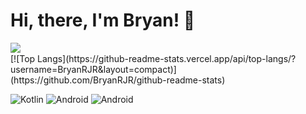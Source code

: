 # Hi, there, I'm Bryan! 👋

<img align="left" src="https://github-readme-stats.vercel.app/api?username=BryanRJR&show_icons=true&theme=radical"/>
<br>
[![Top Langs](https://github-readme-stats.vercel.app/api/top-langs/?username=BryanRJR&layout=compact)](https://github.com/BryanRJR/github-readme-stats)

![Kotlin](https://img.shields.io/badge/kotlin-%230095D5.svg?style=for-the-badge&logo=kotlin&logoColor=white)
![Android](https://img.shields.io/badge/Android-3DDC84?style=for-the-badge&logo=android&logoColor=white)
![Android](https://img.shields.io/badge/Android-3DDC84?style=for-the-badge&logo=android&logoColor=white)
